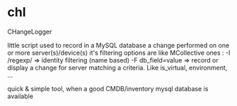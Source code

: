 chl
===

CHangeLogger

little script used to record in a MySQL database a change performed on one or more server(s)/device(s)
it's filtering options are like MCollective ones :
  -I /regexp/       => identity filtering (name based)
  -F db_field=value => record or display a change for server matching a criteria. Like is_virtual, environment, ...

quick & simple tool, when a good CMDB/inventory mysql database is available
